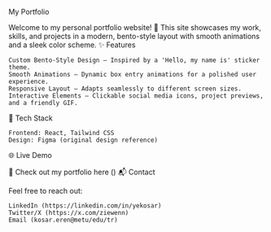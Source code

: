 My Portfolio

Welcome to my personal portfolio website! 🚀 This site showcases my work, skills, and projects in a modern, bento-style layout with smooth animations and a sleek color scheme.
✨ Features

    Custom Bento-Style Design – Inspired by a 'Hello, my name is' sticker theme.
    Smooth Animations – Dynamic box entry animations for a polished user experience.
    Responsive Layout – Adapts seamlessly to different screen sizes.
    Interactive Elements – Clickable social media icons, project previews, and a friendly GIF.

🎨 Tech Stack

    Frontend: React, Tailwind CSS
    Design: Figma (original design reference)

🌐 Live Demo

🔗 Check out my portfolio here ()
📬 Contact

Feel free to reach out:

    LinkedIn (https://linkedin.com/in/yekosar)
    Twitter/X (https://x.com/ziewenn)
    Email (kosar.eren@metu/edu/tr)
